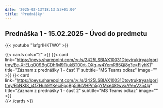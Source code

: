 ```yaml
---
date: '2025-02-13T18:13:53+01:00'
title: 'Prednášky'
---
```


## Prednáška 1 - 15.02.2025 - Úvod do predmetu

{{< youtube "1afgrIHKTW0" >}}

{{< cards cols="2" >}}
    {{< card link="https://pevs.sharepoint.com/:v:/s/2425LSBIAX10031Dtovtruktryaalgoritmy/Ee-X-ELqO09BgCDhfM9TiukBT00rt-OXg-w4YemR85Qi8g?e=FIyhK1" title="Záznam z prednášky 1 - časť 1" subtitle="MS Teams odkaz" image="" >}}
    {{< card link="https://pevs.sharepoint.com/:v:/s/2425LSBIAX10031Dtovtruktryaalgoritmy/EbNXI8_i4fZHuh9YKeciFpgBp5i9sVHPm5gYMxe48twvxA?e=Vz54lg" title="Záznam z prednášky 1 - časť 2" subtitle="MS Teams odkaz" image="" >}}    
{{< /cards >}}

